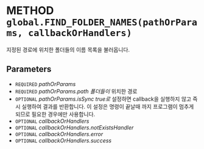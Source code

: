 # METHOD `global.FIND_FOLDER_NAMES(pathOrParams, callbackOrHandlers)`
지정된 경로에 위치한 폴더들의 이름 목록을 불러옵니다.

## Parameters
* `REQUIRED` *pathOrParams*
* `REQUIRED` *pathOrParams.path	폴더들이* 위치한 경로
* `OPTIONAL` *pathOrParams.isSync	true로* 설정하면 callback을 실행하지 않고 즉시 실행하여 결과를 반환합니다. 이 설정은 명령이 끝날때 까지 프로그램이 멈추게 되므로 필요한 경우에만 사용합니다.
* `OPTIONAL` *callbackOrHandlers*
* `OPTIONAL` *callbackOrHandlers.notExistsHandler*
* `OPTIONAL` *callbackOrHandlers.error*
* `OPTIONAL` *callbackOrHandlers.success*
